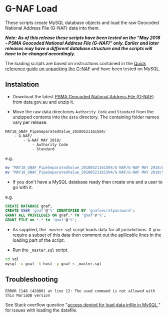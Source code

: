 # G-NAF Load

These scripts create MySQL database objects and load the raw Geocoded National Address File (G-NAF) data into them.

**_Note: As of this release these scripts have been tested on the "May 2018 - PSMA Geocoded National Address File (G-NAF)" only. Earlier and later releases may have a different database structure and the scripts will have to be changed accordingly._**

The loading scripts are based on instructions contained in the [Quick reference guide on unpacking the G-NAF](https://www.psma.com.au/sites/default/files/g-naf_-_getting_started_guide.pdf) and have been tested on MySQL.

## Instalation

* Download the latest [PSMA Geocoded National Address File (G-NAF)](https://data.gov.au/dataset/geocoded-national-address-file-g-naf) from data.gov.au and unzip it.

* Move the raw data directories `Authority Code` and `Standard` from the unzipped contents into the `data` directory. The containing folder names vary per release.

```
MAY18_GNAF_PipeSeparatedValue_20180521161504/
    - G-NAF/
        - G-NAF MAY 2018/
            - Authority Code
            - Standard
```

e.g.

```sh
mv "MAY18_GNAF_PipeSeparatedValue_20180521161504/G-NAF/G-NAF MAY 2018/Authority Code" data
mv "MAY18_GNAF_PipeSeparatedValue_20180521161504/G-NAF/G-NAF MAY 2018/Standard" data
```

* If you don't have a MySQL database ready then create one and a user to go with it.

e.g.

```sql
CREATE DATABASE gnaf;
CREATE USER 'gnaf'@'%' IDENTIFIED BY 'gnafsecretpassword';
GRANT ALL PRIVILEGES ON gnaf.* TO 'gnaf'@'%';
GRANT FILE on *.* to 'gnaf'@'%';
```

* As supplied, the `_master.sql` script loads data for all jurisdictions. If you require a subset of this data then comment out the apllicable lines in the loading part of the script.

* Run the `_master.sql` script.

```sh
cd sql
mysql -u gnaf -h host -p gnaf < _master.sql
```

## Troubleshooting

`ERROR 1148 (42000) at line 12: The used command is not allowed with this MariaDB version`

See Stack overflow question "[access denied for load data infile in MySQL
](https://stackoverflow.com/questions/2221335/access-denied-for-load-data-infile-in-mysql)" for issues with loading the datafile.
